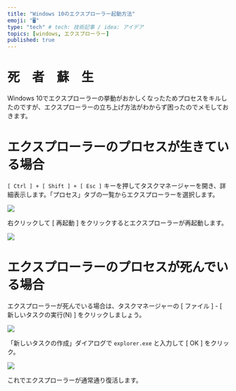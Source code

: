 ```yaml
---
title: "Windows 10のエクスプローラー起動方法"
emoji: "🖥"
type: "tech" # tech: 技術記事 / idea: アイデア
topics: [windows, エクスプローラー]
published: true
---
```

# 死　者　蘇　生

Windows 10でエクスプローラーの挙動がおかしくなったためプロセスをキルしたのですが、エクスプローラーの立ち上げ方法がわからず困ったのでメモしておきます。

# エクスプローラーのプロセスが生きている場合
`[ Ctrl ] + [ Shift ] + [ Esc ]` キーを押してタスクマネージャーを開き、詳細表示します。「プロセス」タブの一覧からエクスプローラーを選択します。

![](https://storage.googleapis.com/zenn-user-upload/9768pegd42h5z3hn9r9j2cl1jxi6)

右クリックして [ 再起動 ]  をクリックするとエクスプローラーが再起動します。

![](https://storage.googleapis.com/zenn-user-upload/gb7e5u8emd1gfe2jjna6ipiunaio)

# エクスプローラーのプロセスが死んでいる場合
エクスプローラーが死んでいる場合は、タスクマネージャーの [ ファイル ] - [ 新しいタスクの実行(N) ] をクリックしましょう。

![](https://storage.googleapis.com/zenn-user-upload/dhc6e5ybsm1die3ya9gc57io8czl)

「新しいタスクの作成」ダイアログで `explorer.exe` と入力して [ OK ] をクリック。

![](https://storage.googleapis.com/zenn-user-upload/irwrnx39k9b5c6v9c4r50wm3igdp)

これでエクスプローラーが通常通り復活します。